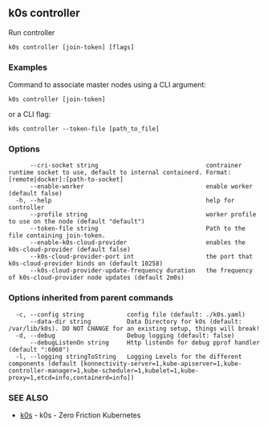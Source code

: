 ## k0s controller

Run controller

```shell
k0s controller [join-token] [flags]
```

### Examples

Command to associate master nodes using a CLI argument:

```shell
k0s controller [join-token]
```

or a CLI flag:

```shell
k0s controller --token-file [path_to_file]
```

### Options

```shell
      --cri-socket string                              contrainer runtime socket to use, default to internal containerd. Format: [remote|docker]:[path-to-socket]
      --enable-worker                                  enable worker (default false)
  -h, --help                                           help for controller
      --profile string                                 worker profile to use on the node (default "default")
      --token-file string                              Path to the file containing join-token.
      --enable-k0s-cloud-provider                      enables the k0s-cloud-provider (default false)
      --k0s-cloud-provider-port int                    the port that k0s-cloud-provider binds on (default 10258)
      --k0s-cloud-provider-update-frequency duration   the frequency of k0s-cloud-provider node updates (default 2m0s)
```

### Options inherited from parent commands

```shell
  -c, --config string            config file (default: ./k0s.yaml)
      --data-dir string          Data Directory for k0s (default: /var/lib/k0s). DO NOT CHANGE for an existing setup, things will break!
  -d, --debug                    Debug logging (default: false)
      --debugListenOn string     Http listenOn for debug pprof handler (default ":6060")
  -l, --logging stringToString   Logging Levels for the different components (default [konnectivity-server=1,kube-apiserver=1,kube-controller-manager=1,kube-scheduler=1,kubelet=1,kube-proxy=1,etcd=info,containerd=info])
```

### SEE ALSO

* [k0s](k0s.md) - k0s - Zero Friction Kubernetes
